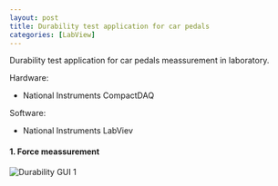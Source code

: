 ```yaml
---
layout: post
title: Durability test application for car pedals
categories: [LabView]
---
```


Durability test application for car pedals meassurement in laboratory.

Hardware:
- National Instruments CompactDAQ

Software:
- National Instruments LabViev

#### 1. Force meassurement

![Durability GUI 1](https://codeleccz.github.io/images/DurabilityUIv1/ksr1.png)

